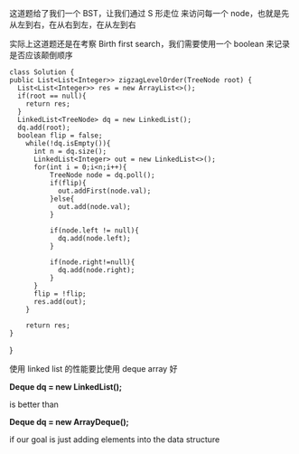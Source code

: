 这道题给了我们一个 BST，让我们通过 S 形走位 来访问每一个 node，也就是先从左到右，在从右到左，在从左到右

实际上这道题还是在考察 Birth first search，我们需要使用一个 boolean 来记录 是否应该颠倒顺序



    class Solution {
    public List<List<Integer>> zigzagLevelOrder(TreeNode root) {
      List<List<Integer>> res = new ArrayList<>();
      if(root == null){
        return res;
      }
      LinkedList<TreeNode> dq = new LinkedList();
      dq.add(root);
      boolean flip = false;
        while(!dq.isEmpty()){
          int n = dq.size();
          LinkedList<Integer> out = new LinkedList<>();
          for(int i = 0;i<n;i++){
              TreeNode node = dq.poll();
              if(flip){
                out.addFirst(node.val);
              }else{
                out.add(node.val);
              }

              if(node.left != null){
                dq.add(node.left);
              }

              if(node.right!=null){
                dq.add(node.right);
              }
          }
          flip = !flip;
          res.add(out);
        }

        return res;
    }
}


使用 linked list 的性能要比使用 deque array 好

**Deque<TreeNode> dq = new LinkedList();**

is better than 

**Deque<TreeNode> dq = new ArrayDeque();**

if our goal is just adding elements into the data structure